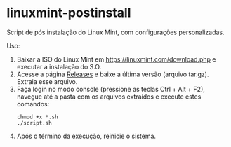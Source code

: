 # linuxmint-postinstall
Script de pós instalação do Linux Mint, com configurações personalizadas.

Uso:
1. Baixar a ISO do Linux Mint em https://linuxmint.com/download.php e executar a instalação do S.O.
2. Acesse a página [Releases](https://github.com/thiagoneo/linuxmint-postinstall/releases) e baixe a última versão (arquivo tar.gz). Extraia esse arquivo.
3. Faça login no modo console (pressione as teclas Ctrl + Alt + F2), navegue até a pasta com os arquivos extraídos e execute estes comandos:
   ```
   chmod +x *.sh
   ./script.sh
   ```
4. Após o término da execução, reinicie o sistema.
